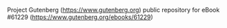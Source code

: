 Project Gutenberg (https://www.gutenberg.org) public repository for eBook #61229 (https://www.gutenberg.org/ebooks/61229)
